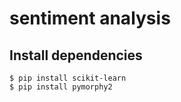 # sentiment analysis
## Install dependencies

    $ pip install scikit-learn
    $ pip install pymorphy2

